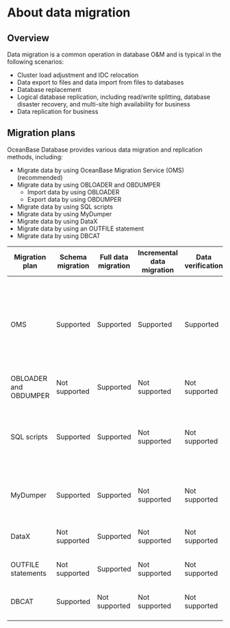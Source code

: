 # About data migration

## Overview

Data migration is a common operation in database O&M and is typical in the following scenarios:

* Cluster load adjustment and IDC relocation
* Data export to files and data import from files to databases
* Database replacement
* Logical database replication, including read/write splitting, database disaster recovery, and multi-site high availability for business
* Data replication for business

## Migration plans
OceanBase Database provides various data migration and replication methods, including:
* Migrate data by using OceanBase Migration Service (OMS) (recommended)
* Migrate data by using OBLOADER and OBDUMPER
   * Import data by using OBLOADER
   * Export data by using OBDUMPER
* Migrate data by using SQL scripts
* Migrate data by using MyDumper
* Migrate data by using DataX
* Migrate data by using an OUTFILE statement
* Migrate data by using DBCAT


| Migration plan | Schema migration | Full data migration | Incremental data migration | Data verification | Supported data sources |
|---------|---------|-----------|------------|---------|-------|
| OMS | Supported | Supported | Supported | Supported | MySQL<br>PostgreSQL<br>Oracle<br>DB2<br>TiDB<br>OceanBase Database<br>Kafka<br>RocketMQ<br>DataHub<br>ADB |
| OBLOADER and OBDUMPER | Not supported | Supported | Not supported | Not supported | OceanBase Database |
| SQL scripts | Supported | Supported | Not supported | Not supported | Mainstream databases. Data migration across instances is not supported. |
| MyDumper | Supported | Supported | Not supported | Not supported | Data sources compatible with MySQL |
| DataX | Not supported | Supported | Not supported | Not supported | See the official documents for details. |
| OUTFILE statements | Not supported | Supported | Not supported | Not supported | MySQL<br>OceanBase Database |
| DBCAT | Supported | Not supported | Not supported | Not supported | See the official documents for details. |

